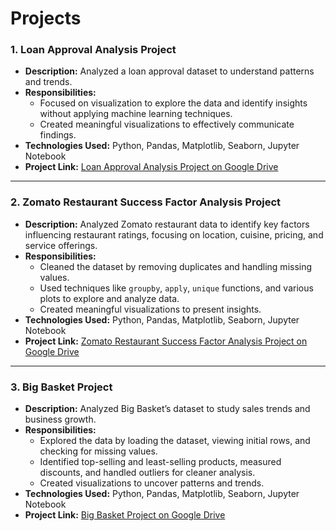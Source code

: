 # Projects

### 1. Loan Approval Analysis Project
- **Description:** Analyzed a loan approval dataset to understand patterns and trends.
- **Responsibilities:**
  - Focused on visualization to explore the data and identify insights without applying machine learning techniques.
  - Created meaningful visualizations to effectively communicate findings.
- **Technologies Used:** Python, Pandas, Matplotlib, Seaborn, Jupyter Notebook
- **Project Link:** [Loan Approval Analysis Project on Google Drive](https://drive.google.com/file/d/1lshGuVTsSC2BOudxrY3H56LVcHDFjbyb/view?usp=drivesdk)

---

### 2. Zomato Restaurant Success Factor Analysis Project
- **Description:** Analyzed Zomato restaurant data to identify key factors influencing restaurant ratings, focusing on location, cuisine, pricing, and service offerings.
- **Responsibilities:**
  - Cleaned the dataset by removing duplicates and handling missing values.
  - Used techniques like `groupby`, `apply`, `unique` functions, and various plots to explore and analyze data.
  - Created meaningful visualizations to present insights.
- **Technologies Used:** Python, Pandas, Matplotlib, Seaborn, Jupyter Notebook
- **Project Link:** [Zomato Restaurant Success Factor Analysis Project on Google Drive](https://drive.google.com/file/d/1lssjx0mEDJMTrfVOD_M1geWkHgKf3Ti9/view?usp=drivesdk)

- ---

### 3. Big Basket Project
- **Description:** Analyzed Big Basket’s dataset to study sales trends and business growth.
- **Responsibilities:**
  - Explored the data by loading the dataset, viewing initial rows, and checking for missing values.
  - Identified top-selling and least-selling products, measured discounts, and handled outliers for cleaner analysis.
  - Created visualizations to uncover patterns and trends.
- **Technologies Used:** Python, Pandas, Matplotlib, Seaborn, Jupyter Notebook
- **Project Link:** [Big Basket Project on Google Drive](https://drive.google.com/file/d/1lsKuXYJLhYcUfygPLrWBaOpCjxHMRSp8/view?usp=drivesdk)
